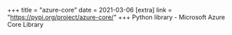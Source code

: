 +++
title = "azure-core"
date = 2021-03-06
[extra]
link = "https://pypi.org/project/azure-core/"
+++
Python library - Microsoft Azure Core Library

